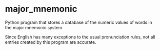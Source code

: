 # major_mnemonic
Python program that stores a database of the numeric values of words in the major mnemonic system

Since English has many exceptions to the usual pronunciation rules, not all entries created by this program are accurate.
